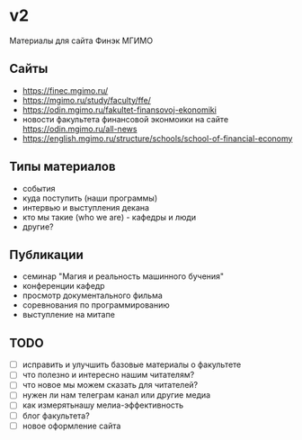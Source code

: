 # v2
Материалы для сайта Финэк МГИМО

## Сайты

- https://finec.mgimo.ru/
- https://mgimo.ru/study/faculty/ffe/
- https://odin.mgimo.ru/fakultet-finansovoj-ekonomiki
- новости факультета финансовой эконмоики на сайте https://odin.mgimo.ru/all-news
- https://english.mgimo.ru/structure/schools/school-of-financial-economy

## Типы материалов

- события
- куда поступить (наши программы)
- интервью и выступления декана
- кто мы такие (who we are) - кафедры и люди
- другие?

## Публикации

- семинар "Магия и реальность машинного бучения"
- конференции кафедр
- просмотр документального фильма
- соревнования по программированию
- выступление на митапе

## TODO

- [ ] исправить и улучшить базовые материалы о факультете
- [ ] что полезно и интересно нашим читателям?
- [ ] что новое мы можем сказать для читателей?
- [ ] нужен ли нам телеграм канал или другие медиа
- [ ] как измерятьнашу мелиа-эффективность
- [ ] блог факультета?
- [ ] новое оформление сайта
